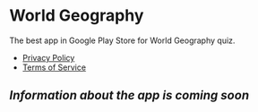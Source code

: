 # World Geography
The best app in Google Play Store for World Geography quiz.

* [Privacy Policy](privacy_policy.html)
* [Terms of Service](terms_of_service.html)

## _Information about the app is coming soon_
